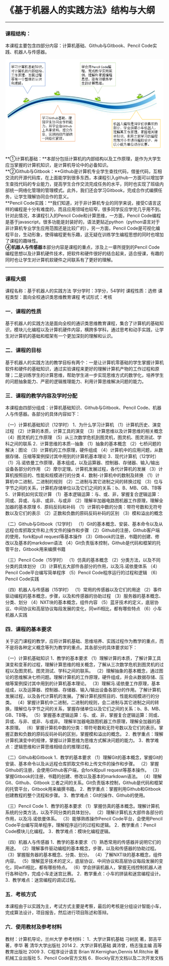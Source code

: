 # 《基于机器人的实践方法》结构与大纲
---

### 课程结构：
本课程主要包含四部分内容：计算机基础、Github与Gitbook、Pencil Code实践、机器人与传感器。

![](/assets/p1.png)

**①计算机基础：**本部分包括计算机的内部结构以及工作原理，是作为大学生应当掌握的计算机知识，是计算机导论中的必备知识。<br>
**②Github与Gitbook：**Github是计算机专业学生查找代码，借鉴代码，互相交流的开源代码库，在上面能学到很多东西，本课程引入github一方面可以增加学生查找代码的专业能力，提高学生合作交流完成任务的水平，同时也实现了班级内部统一网络化管理的管理模式。此外，我们还会学习Gitbook，完成合作式编撰任务，让学生理解协同合作的意义。<br>
**Pencil Code实践：**我们知道，对于非计算机专业的同学来说，接受C语言这样的编程是十分有难度的，而且应用领域也较窄，很多同学反应学完几乎用不到。针对此情况，本课程引入的Pencil Code和计算思维，一方面，Pencil Code编程是基于javascript，很多功能是封装好的，语法更贴近python（python语言对于非计算机专业学生应用范围还是比较广的），另一方面，Pencil Code是可视化编程平台，生动形象，使得编程更有乐趣，这无疑在训练学生编程思想的同时也增加了课程的趣味性。<br>
**④机器人与传感器**本部分内容是课程的重点，涉及上一章所提到的Pencil Code编程思想以及计算机硬件技术，把软件和硬件很好的结合起来，适合授课，有趣的同时也让学生对计算机软硬件之间联系有了更好的理解。

---

### 课程大纲

课程名称：基于机器人的实践方法
学分学时：3学分，54学时
课程性质：选修
课程类型：面向全校通识类思维教育课程
考试形式：考核

### 一．课程的性质
基于机器人的实践方法是面向全校的通识类思维教育课程，集合了计算机的基础知识，模块儿化编程以及计算机硬件内容，横跨多学科，通过思考和动手实践，让学生对计算机的基础和框架有一个更加深刻的理解和认识。

### 二．课程的目标
基于机器人的实践方法的教学目标有两个：一是让计算机零基础的学生掌握计算机软件和硬件的基础知识，通过实验课程来更好的理解计算机产物的工作过程和原理；二是训练学生的计算思维，帮助学生进一步实现思维方式的数学化，培养学生的问题抽象能力、严密的逻辑推理能力、利用计算思维解决问题的能力。

### 三．课程的教学内容及学时分配
本课程由四部分组成：计算机基础知识、Github与Gitbook、Pencil Code、机器人与传感器。各部分的具体内容如下：

（一）计算机基础知识（12学时）
1．为什么学习计算机
（1）计算机历史、演变过程
（2）计算的本质，计算工具的演变
（3）计算思维以及计算思维的相关概念
（4）图灵机的工作原理
（5）从三次数学危机到图灵机，图灵机、图灵测试、学科之间的联系
2．计算思维的本质--抽象
（1）抽象的基本概念
（2）七桥问题的解决：图论
（3）计算机的工作原理，硬件组成
（4）计算机中的应用问题，从数据存储、压缩等案例探讨其中用到的计算机基本理论
3．现代计算机（12学时）
（1）冯.诺依曼工作原理，基本组成，以及运算器、控制器、存储器、输入/输出设备各部分的作用
（2）摩尔定理。计算机发展过程，各代计算机的发展
（3）计算机按照目的、性能和规模进行的分类
4．数制-计算机中的数制及转换
（1）计算机中二进制，二进制的规则
（2）二进制与其它进制之间的转换过程
（3）位与字节之间的关系，计算机存储单位以及它们之间的关系：b、B、MB、GB、TB等
5．计算机如何实现计算
（1）基本逻辑运算：与、或、非，掌握复合逻辑运算：同或、异或、与非、或非、与或非
（2）理解半加器电路图机器工作原理，理解全加器的基本原理
6．原码反码和补码
（1）计算机中数的分类：带符号数和无符号数以及它们的表示
（2）正数和负数的原码反码补码的区别
（3）模和溢出的概念

（二）Github与Gitbook（12学时）
（1）Git的基本概念、安装、基本命令以及从远程仓库抓取文件和上传文件的操作和步骤
（2）Github的注册，Github客户端的使用，fork和pull request等基本操作
（3）Gitbook的注册，书籍的创建、修改以及基本的markdown语法
（4）Git负责版本控制，Github是代码和框架的托管平台，Gitbook用来编撰书籍

（三）Pencil Code（15学时）
（1）仿真的基本概念
（2）分类方法，以及不同分类的具体划分
（3）计算机五大部件各部分的作用，以及冯.诺依曼体系
（4）Pencil Code平台编写简单程序
（5）Pencil Code程序运行的过程和逻辑
（6）Pencil Code实践

（四）机器人与传感器（15学时）
（1）常用的传感器以及它们的用途
（2）事件驱动编程的基本概念，步骤，以及和传感器的协助过程
（3）服务器的基本概念、分类、划分
（4）NXT块的基本概念，组件内容
（5）蓝牙技术的定义，底层协议、中间协议和高层协议每段发展的变化，同wifi相比，都有哪些特点
（6）小车机器人实践

### 四．课程的基本要求
关于这门课程的教学，应将计算机基础、思维培养、实践过程作为教学的重点，而不是将各种定义概念等列为教学的重点。其各部分的具体要求如下：

（一）计算机基础知识
1．教学的基本要求
（1）理解计算的本质，了解计算工具演变和变革的过程，理解计算思维的相关概念，了解从三次数学危机到图灵机的过程以及图灵机、图灵测试、学科之间的联系。
（2）理解抽象的基本概念，通过图论的思维解决七桥问题。理解计算机的工作原理，硬件组成，并会从数据存储、压缩等案例探讨其中用到的计算机基本理论。
（3）理解冯.诺依曼工作原理，基本组成，以及运算器、控制器、存储器、输入/输出设备各部分的作用。了解计算机发展过程，以及各代计算机的发展。了解计算机按照目的、性能和规模进行的分类。
（4）掌握计算机中二进制，二进制的规则，会二进制与其它进制之间的转换，理解位与字节之间的关系，掌握存储单位以及它们之间的关系：b、B、MB、GB、TB等。
（5）掌握基本逻辑运算：与、或、非，掌握复合逻辑运算：同或、异或、与非、或非、与或非。
理解半加器电路图机器工作原理，理解全加器的基本原理。
（6）掌握计算机中数的分类：带符号数和无符号数以及它们的表示。掌握正数和负数的原码反码补码的区别，掌握模和溢出的概念。
2．教学重点：理解计算机演变中的规律，掌握以计算思维为思维方式解决问题的能力。
3．教学难点：逻辑思维和计算思维相结合的推理过程。

（二）Github和Gitbook
1．教学的基本要求
（1）理解Git的基本概念，掌握Git的安装、基本命令以及从远程仓库抓取文件和上传文件的操作和步骤。
（2）掌握Github的注册，会使用Github客户端，会fork和pull request等基本操作。
（3）掌握Gitbook的注册，书籍的创建、修改以及基本的markdown语法。
（4）理解Git、Github、Gitbook 三者之间的关系。Git负责版本控制，Github是代码和框架的托管平台，Gitbook用来编撰书籍。
2．教学重点：掌握利用Github和Gitbook创建教程的整个流程和步骤。
3．教学难点：Git的操作、Github的使用。

（三）Pencil Code
1．教学的基本要求
（1）掌握仿真的基本概念。理解计算机系统的分类方法，以及不同分类的具体划分。
（2）理解计算机五大部件各部分的作用，以及冯.诺依曼体系。
（3）能够熟练操作Pencil Code平台，会使用Pencil Code平台编写简单程序，理解程序运行的过程和逻辑。
2．教学重点：Pencil Code模块儿化编程。
3．教学难点：模块化编程逻辑。

（四）机器人与传感器
1．教学的基本要求
（1）熟悉常用的传感器并说明它们的用途。
（2）理解事件驱动编程的基本概念，步骤，以及和传感器的协助过程。
（3）掌握服务器的基本概念、分类、划分。
（4）了解NXT块的基本概念，组件内容。
（5）理解蓝牙技术的定义，底层协议、中间协议和高层协议每段发展的变化，同wifi相比，都有哪些特点。
（6）学会拼装机器人，掌握无线控制机器人进行各种动作，完成小车走迷宫比赛。
2．教学重点：小车的拼装和迷宫编程设计。
3．教学难点：迷宫编程的调试过程。

### 五．考核方式
本课程由于以实践为主，考试方式主要是考察，最后的考核是分组设计智能小车，完成算法设计，项目报告，然后进行项目陈述和答辩。

### 六．使用教材及参考材料
教材：计算机导论，兰州大学
参考材料：
1．大学计算机基础 刁树民 著，郭吉平 著，李华 著 清华大学出版社 2014
2．大学计算机基础 龚沛曾，杨志强主编 高等教育出版社 2009
3．C程序设计语言 Brian W.Kernighan,Dennis M.Ritchie 著 机械工业出版社
5．Pencil Code官方文档
6．Blockly官方文档以及二次开发文档